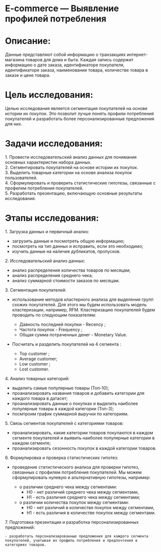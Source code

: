 # E-commerce — Выявление профилей потребления

# Описание:  
Данные представляют собой информацию о транзакциях интернет-магазина товаров для дома и быта. Каждая запись содержит информацию о дате заказа, идентификаторе покупателя, идентификаторе заказа, наименовании товара, количестве товара в заказе и цене товара.

# Цель исследования:

Целью исследования является сегментация покупателей на основе истории их покупок. Это позволит лучше понять профили потребления покупателей и разработать более персонализированные предложения для них.

# Задачи исследования:  
1\. Провести исследовательский анализ данных для понимания основных характеристик набора данных.  
2\. Сегментировать покупателей на основе истории их покупок.  
3\. Выделить товарные категории на основе анализа покупок пользователей.  
4\. Сформулировать и проверить статистические гипотезы, связанные с профилем потребления покупателей.  
5\. Разработать презентацию, включающую основные результаты исследования.

# Этапы исследования:

1\. Загрузка данных и первичный анализ:

   - загрузить данные и посмотреть общую информацию;  
   - посмотреть на тип данных и исправить, если это необходимо;  
   - изучить данные на наличие дубликатов, пропусков.  
     
     
2\. Исследовательский анализ данных: 

   - анализ распределения количества товаров по месяцам;  
   - анализ распределения среднего чека;  
   - анализ суммарной стоимости заказов по месяцам.  
     
     
3\. Сегментация покупателей:   
     
   - использование методов кластерного анализа для выделения групп схожих покупателей. Для этого мы будем использовать модель кластеризации, например, RFM. Кластеризацию покупателей будем проводить по следующим показателям:  
     
     
        
      -  Давность последней покупки \- Recency ;  
      -  Частота покупок \- Frequency ;  
      -  Общая сумма потраченных денег \- Monetary Value.  
        
   - Посчитать и разделить покупателей на 4 сегмента :  
     
      - Top customer ;  
      - Average customer;  
      - Low customer ;  
      - Lost customer.  
     
     
4\. Анализ товарных категорий: 

   - выделить самые популярные товары (Топ-10);  
   - проанализировать названия товаров и добавить категории для каждого товара в датасет;  
   - проанализировать данные о покупках и выделить наиболее популярные товары в каждой категории (Топ-3);  
   - посмтроим график суммарной выручки по категориям.  
     
     
5\. Связь сегментов покупателей с категориями товаров: 

   - проанализировать, какие категории товаров покупаются в каждом сегменте покупателей и выявить наиболее популярные категории в каждом сегменте;  
   - проанализировать сезонность покупок в каждой категории товаров.  
     
     
6\. Формулировка и проверка статистических гипотез:

   - проведение статистического анализа для проверки гипотез, связанных с профилем потребления покупателей. Мы можем сформулировать нулевую и альтернативную гипотезы, например:  
     
     - о различии среднего чека между сегментами:  
       - H0 - нет различий среднего чека между сегментами,  
       - H1 - есть различия среднего чека между сегментами;  
     - о различии количества покупок между сегментами:  
       - H0 - нет различий в количестве покупок между сегментами,  
       - H1 - есть различия в количестве покупок между сегментами.

7\. Подготовка презентации и разработка персонализированных предложений:

    - разработать персонализированные предложения для каждого сегмента покупателей, учитывая их профиль потребления и предпочтения в категориях товаров. 

